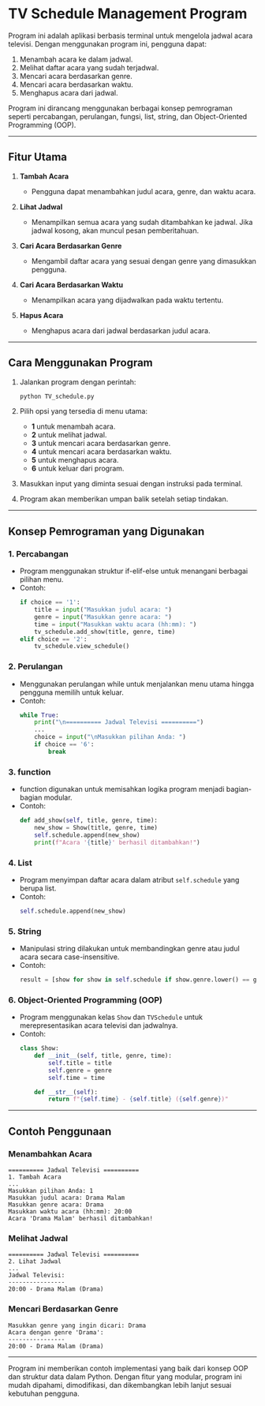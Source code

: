 # TV Schedule Management Program

Program ini adalah aplikasi berbasis terminal untuk mengelola jadwal acara televisi. Dengan menggunakan program ini, pengguna dapat:

1. Menambah acara ke dalam jadwal.
2. Melihat daftar acara yang sudah terjadwal.
3. Mencari acara berdasarkan genre.
4. Mencari acara berdasarkan waktu.
5. Menghapus acara dari jadwal.

Program ini dirancang menggunakan berbagai konsep pemrograman seperti percabangan, perulangan, fungsi, list, string, dan Object-Oriented Programming (OOP).

---

## Fitur Utama

1. **Tambah Acara**
   - Pengguna dapat menambahkan judul acara, genre, dan waktu acara.

2. **Lihat Jadwal**
   - Menampilkan semua acara yang sudah ditambahkan ke jadwal. Jika jadwal kosong, akan muncul pesan pemberitahuan.

3. **Cari Acara Berdasarkan Genre**
   - Mengambil daftar acara yang sesuai dengan genre yang dimasukkan pengguna.

4. **Cari Acara Berdasarkan Waktu**
   - Menampilkan acara yang dijadwalkan pada waktu tertentu.

5. **Hapus Acara**
   - Menghapus acara dari jadwal berdasarkan judul acara.

---

## Cara Menggunakan Program

1. Jalankan program dengan perintah:
   ```bash
   python TV_schedule.py
   ```

2. Pilih opsi yang tersedia di menu utama:
   - **1** untuk menambah acara.
   - **2** untuk melihat jadwal.
   - **3** untuk mencari acara berdasarkan genre.
   - **4** untuk mencari acara berdasarkan waktu.
   - **5** untuk menghapus acara.
   - **6** untuk keluar dari program.

3. Masukkan input yang diminta sesuai dengan instruksi pada terminal.

4. Program akan memberikan umpan balik setelah setiap tindakan.

---

## Konsep Pemrograman yang Digunakan

### 1. Percabangan
- Program menggunakan struktur if-elif-else untuk menangani berbagai pilihan menu.
- Contoh:
  ```python
  if choice == '1':
      title = input("Masukkan judul acara: ")
      genre = input("Masukkan genre acara: ")
      time = input("Masukkan waktu acara (hh:mm): ")
      tv_schedule.add_show(title, genre, time)
  elif choice == '2':
      tv_schedule.view_schedule()
  ```

### 2. Perulangan
- Menggunakan perulangan while untuk menjalankan menu utama hingga pengguna memilih untuk keluar.
- Contoh:
  ```python
  while True:
      print("\n========== Jadwal Televisi ==========")
      ...
      choice = input("\nMasukkan pilihan Anda: ")
      if choice == '6':
          break
  ```

### 3. function 
- function digunakan untuk memisahkan logika program menjadi bagian-bagian modular.
- Contoh:
  ```python
  def add_show(self, title, genre, time):
      new_show = Show(title, genre, time)
      self.schedule.append(new_show)
      print(f"Acara '{title}' berhasil ditambahkan!")
  ```

### 4. List
- Program menyimpan daftar acara dalam atribut `self.schedule` yang berupa list.
- Contoh:
  ```python
  self.schedule.append(new_show)
  ```

### 5. String
- Manipulasi string dilakukan untuk membandingkan genre atau judul acara secara case-insensitive.
- Contoh:
  ```python
  result = [show for show in self.schedule if show.genre.lower() == genre.lower()]
  ```

### 6. Object-Oriented Programming (OOP)
- Program menggunakan kelas `Show` dan `TVSchedule` untuk merepresentasikan acara televisi dan jadwalnya.
- Contoh:
  ```python
  class Show:
      def __init__(self, title, genre, time):
          self.title = title
          self.genre = genre
          self.time = time

      def __str__(self):
          return f"{self.time} - {self.title} ({self.genre})"
  ```

---

## Contoh Penggunaan

### Menambahkan Acara
```text
========== Jadwal Televisi ==========
1. Tambah Acara
...
Masukkan pilihan Anda: 1
Masukkan judul acara: Drama Malam
Masukkan genre acara: Drama
Masukkan waktu acara (hh:mm): 20:00
Acara 'Drama Malam' berhasil ditambahkan!
```

### Melihat Jadwal
```text
========== Jadwal Televisi ==========
2. Lihat Jadwal
...
Jadwal Televisi:
----------------
20:00 - Drama Malam (Drama)
```

### Mencari Berdasarkan Genre
```text
Masukkan genre yang ingin dicari: Drama
Acara dengan genre 'Drama':
----------------
20:00 - Drama Malam (Drama)
```

---

Program ini memberikan contoh implementasi yang baik dari konsep OOP dan struktur data dalam Python. Dengan fitur yang modular, program ini mudah dipahami, dimodifikasi, dan dikembangkan lebih lanjut sesuai kebutuhan pengguna.

